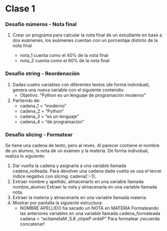 # Clase 1

### Desafío números - Nota final

1. Crear un programa para calcular la nota final de un estudiante en base a dos exámenes, los exámenes cuentan con un porcentaje distinto de la nota final

    - nota_1 cuenta como el 40% de la nota final
    - nota_2 cuenta como el 60% de la nota final

### Desafío string - Reordenación

1. Dadas cuatro variables con diferentes textos (de forma individual), genera una nueva variable con el siguiente contenido:
    - Objetivo: “Python es un lenguaje de programación moderno”
2. Partiendo de:
    - cadena_1 = “moderno”
    - cadena_2 = “Python”
    - cadena_3 = “es un lenguaje”
    - cadena_4 = “de programación”

### Desafío slicing - Formatear

Se tiene una cadena de texto, pero al revés. Al parecer contiene el nombre de un alumno, la nota de un exámen y la materia.
De forma individual, realiza lo siguiente:

1. Dar vuelta la cadena y asignarla a una variable llamada cadena_volteada. Para devolver una cadena dada vuelta se usa el tercer índice negativo con slicing: cadena[::-1].
2. Extraer nombre y apellido, almacenarlo en una variable llamada nombre_alumno
   Extraer la nota y almacenarla en una variable llamada nota.
3. Extraer la materia y almacenarla en una variable llamada materia.
4. Mostrar por pantalla la siguiente estructura:
    - NOMBRE APELLIDO ha sacado un NOTA en MATERIA
      Formateando las anteriores variables en una variable llamada cadena_formateada
      cadena = “acitametaM ,5.8 ,otipeP ordeP”
      Para formatear ¡recuerda concatenar!
